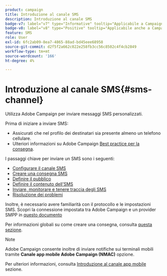 ```yaml
---
product: campaign
title: Introduzione al canale SMS
description: Introduzione al canale SMS
badge-v7: label="v7" type="Informative" tooltip="Applicabile a Campaign Classic v7"
badge-v8: label="v8" type="Positive" tooltip="Applicabile anche a Campaign v8"
feature: SMS
role: User
exl-id: 6fc2ab09-8ea7-4865-88ad-bd45eee68958
source-git-commit: d2f5f2a662c022e258fb3cc56c8502c4f4cb2849
workflow-type: tm+mt
source-wordcount: '166'
ht-degree: 4%

---
```


# Introduzione al canale SMS{#sms-channel}

Utilizza Adobe Campaign per inviare messaggi SMS personalizzati.

Prima di iniziare a inviare SMS:

* Assicurati che nel profilo dei destinatari sia presente almeno un telefono cellulare.
* Ulteriori informazioni su Adobe Campaign [Best practice per la consegna](delivery-best-practices.md).

I passaggi chiave per inviare un SMS sono i seguenti:

* [Configurare il canale SMS](sms-set-up.md)
* [Creare una consegna SMS](sms-create.md)
* [Definire il pubblico](sms-create.md#selecting-the-target-population)
* [Definire il contenuto dell’SMS](sms-create.md#defining-the-sms-content)
* [Inviare, monitorare e tenere traccia degli SMS](sms-send.md)
* [Risoluzione dei problemi](troubleshooting-sms.md)

Inoltre, è necessario avere familiarità con il protocollo e le impostazioni SMS. Scopri la connessione impostata tra Adobe Campaign e un provider SMPP in [questo documento](sms-protocol.md)

Per informazioni globali su come creare una consegna, consulta [questa sezione](steps-about-delivery-creation-steps.md).

>[!NOTE]
>
>Adobe Campaign consente inoltre di inviare notifiche sui terminali mobili tramite **Canale app mobile Adobe Campaign (NMAC)** opzione.
> 
>Per ulteriori informazioni, consulta [Introduzione al canale app mobile](about-mobile-app-channel.md) sezione.
